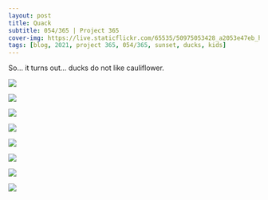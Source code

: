 ```yaml
---
layout: post
title: Quack
subtitle: 054/365 | Project 365
cover-img: https://live.staticflickr.com/65535/50975053428_a2053e47eb_h.jpg 
tags: [blog, 2021, project 365, 054/365, sunset, ducks, kids]
---
```

<style>
  .intro-header.big-img {
    background-position:bottom }
</style>
So... it turns out... ducks do not like cauliflower.
<p class="post-img-wrap">
  <img src="https://live.staticflickr.com/65535/50974907686_80fe087a38_h.jpg">
</p>
<p class="post-img-wrap">
  <img src="https://live.staticflickr.com/65535/50974882651_c3df056a3a_h.jpg">
</p>
<p class="post-img-wrap">
  <img src="https://live.staticflickr.com/65535/50974986307_51bdab3441_h.jpg">
</p>
<p class="post-img-wrap">
  <img src="https://live.staticflickr.com/65535/50974207398_a71e37f31a_h.jpg">
</p>
<p class="post-img-wrap">
  <img src="https://live.staticflickr.com/65535/50975053428_a2053e47eb_h.jpg">
</p>
<p class="post-img-wrap">
  <img src="https://live.staticflickr.com/65535/50975013467_48a55ffecd_h.jpg">
</p>
<p class="post-img-wrap">
  <img src="https://live.staticflickr.com/65535/50974216968_26775a5d0c_h.jpg">
</p>
<p class="post-img-wrap">
  <img src="https://live.staticflickr.com/65535/50975074488_a7bf46ac82_k.jpg">
</p>
